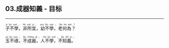 ## 03.成器知義 - 目标
---
<div>

<p>
<ruby><rb> 子不學，非所宜，幼不學，老何為？ </rb> <rt>zi  bù  xué ， fēi  suǒ  yí ， yòu  bù  xué ， lǎo  hé  wèi ？</rt></ruby><BR></P>

<p>
<ruby><rb> 玉不琢，不成器，人不學，不知義。 </rb> <rt>yù  bù  zuó ， bù  chéng  qì ， rén  bù  xué ， bù  zhī  yì 。</rt></ruby><BR></P>

</div>
